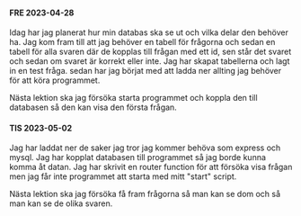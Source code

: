 #### FRE 2023-04-28
Idag har jag planerat hur min databas ska se ut och vilka delar den behöver ha. 
Jag kom fram till att jag behöver en tabell för frågorna och sedan en tabell för alla svaren
där de kopplas till frågan med ett id, sen står det svaret och sedan om svaret är korrekt eller inte.
Jag har skapat tabellerna och lagt in en test fråga. sedan har jag börjat med att ladda ner allting jag
behöver för att köra programmet. 

Nästa lektion ska jag försöka starta programmet och koppla den till databasen så den kan visa den första frågan.






#### TIS 2023-05-02
Jag har laddat ner de saker jag tror jag kommer behöva som express och mysql. 
Jag har kopplat databasen till programmet så jag borde kunna komma åt datan.
Jag har skrivit en router function för att försöka visa frågan men jag får inte programmet att starta med mitt "start" script.

Nästa lektion ska jag försöka få fram frågorna så man kan se dom och så man kan se de olika svaren.